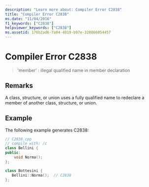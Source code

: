 ```yaml
---
description: "Learn more about: Compiler Error C2838"
title: "Compiler Error C2838"
ms.date: "11/04/2016"
f1_keywords: ["C2838"]
helpviewer_keywords: ["C2838"]
ms.assetid: 176b2ad6-7a84-4019-b97e-328866054457
---
```

# Compiler Error C2838

> 'member' : illegal qualified name in member declaration

## Remarks

A class, structure, or union uses a fully qualified name to redeclare a member of another class, structure, or union.

## Example

The following example generates C2838:

```cpp
// C2838.cpp
// compile with: /c
class Bellini {
public:
    void Norma();
};

class Bottesini {
   Bellini::Norma();  // C2838
};
```
